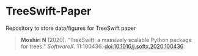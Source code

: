 # TreeSwift-Paper
Repository to store data/figures for TreeSwift paper

> **Moshiri N** (2020). "TreeSwift: a massively scalable Python package for trees." *SoftwareX*. 11:100436. [doi:10.1016/j.softx.2020.100436](https://doi.org/10.1016/j.softx.2020.100436)
